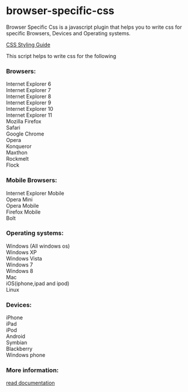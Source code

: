 browser-specific-css
====================

Browser Specific Css is a javascript plugin that helps you to write css for specific Browsers, Devices and Operating systems. 	<br />

[CSS Styling Guide](http://www.idiotinside.com/browser-specific-css/)

This script helps to write css for the following

<h3>Browsers:</h3>

Internet Explorer 6	<br />
Internet Explorer 7	<br />
Internet Explorer 8 <br />
Internet Explorer 9 <br />
Internet Explorer 10 <br />
Internet Explorer 11 <br />
Mozilla Firefox <br />
Safari <br />
Google Chrome <br />
Opera <br />
Konqueror <br />
Maxthon <br />
Rockmelt <br />
Flock 	<br />

<h3>Mobile Browsers:</h3>

Internet Explorer Mobile  <br />
Opera Mini 	<br />
Opera Mobile <br />
Firefox Mobile <br />
Bolt <br />

<h3>Operating systems:</h3>

Windows (All windows os)   <br />
Windows XP<br />
Windows Vista	<br />
Windows 7 <br />
Windows 8 <br />
Mac 	<br />
iOS(iphone,ipad and ipod) <br />
Linux 	<br />

<h3>Devices:</h3>

iPhone 	<br />
iPad <br />
iPod  <br />
Android  <br />
Symbian  <br />
Blackberry 	 <br />
Windows phone      <br />
<h3>More information:  </h3>
<a href="http://www.idiotinside.com/browser-specific-css/">read documentation</a>